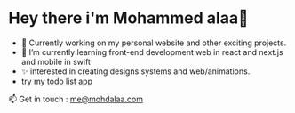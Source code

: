 # Hey there i'm Mohammed alaa👋

* 🔭 Currently working on my personal website and other exciting projects.
* 🌱 I’m currently learning front-end development web in react and next.js and mobile in swift 
* ✨ interested in creating designs systems and web/animations.
* try my [todo list app](https://todo-app-mohdalaa.vercel.app)

📫 Get in touch : me@mohdalaa.com


